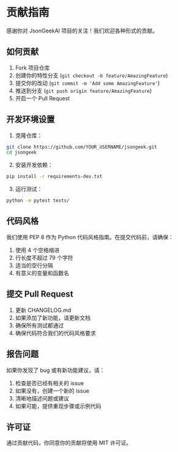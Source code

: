 # 贡献指南

感谢你对 JsonGeekAI 项目的关注！我们欢迎各种形式的贡献。

## 如何贡献

1. Fork 项目仓库
2. 创建你的特性分支 (`git checkout -b feature/AmazingFeature`)
3. 提交你的改动 (`git commit -m 'Add some AmazingFeature'`)
4. 推送到分支 (`git push origin feature/AmazingFeature`)
5. 开启一个 Pull Request

## 开发环境设置

1. 克隆仓库：
```bash
git clone https://github.com/YOUR_USERNAME/jsongeek.git
cd jsongeek
```

2. 安装开发依赖：
```bash
pip install -r requirements-dev.txt
```

3. 运行测试：
```bash
python -m pytest tests/
```

## 代码风格

我们使用 PEP 8 作为 Python 代码风格指南。在提交代码前，请确保：

1. 使用 4 个空格缩进
2. 行长度不超过 79 个字符
3. 适当的空行分隔
4. 有意义的变量和函数名

## 提交 Pull Request

1. 更新 CHANGELOG.md
2. 如果添加了新功能，请更新文档
3. 确保所有测试都通过
4. 确保代码符合我们的代码风格要求

## 报告问题

如果你发现了 bug 或有新功能建议，请：

1. 检查是否已经有相关的 issue
2. 如果没有，创建一个新的 issue
3. 清晰地描述问题或建议
4. 如果可能，提供重现步骤或示例代码

## 许可证

通过贡献代码，你同意你的贡献将使用 MIT 许可证。
